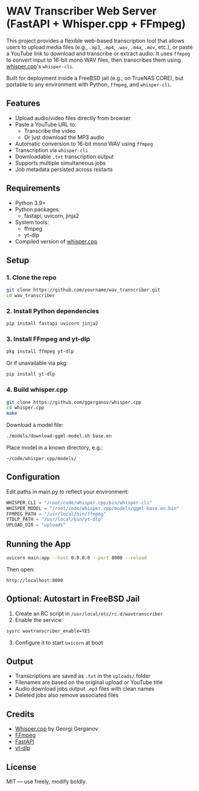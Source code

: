# WAV Transcriber Web Server (FastAPI + Whisper.cpp + FFmpeg)

This project provides a flexible web-based transcription tool that allows users to upload media files (e.g., `.mp3`, `.mp4`, `.wav`, `.m4a`, `.mov`, etc.), or paste a YouTube link to download and transcribe or extract audio. It uses `ffmpeg` to convert input to 16-bit mono WAV files, then transcribes them using [whisper.cpp](https://github.com/ggerganov/whisper.cpp)'s `whisper-cli`.

Built for deployment inside a FreeBSD jail (e.g., on TrueNAS CORE), but portable to any environment with Python, `ffmpeg`, and `whisper-cli`.

## Features

- Upload audio/video files directly from browser
- Paste a YouTube URL to:
  - Transcribe the video
  - Or just download the MP3 audio
- Automatic conversion to 16-bit mono WAV using `ffmpeg`
- Transcription via `whisper-cli`
- Downloadable `.txt` transcription output
- Supports multiple simultaneous jobs
- Job metadata persisted across restarts

## Requirements

- Python 3.9+
- Python packages:
  - fastapi, uvicorn, jinja2
- System tools:
  - ffmpeg
  - yt-dlp
- Compiled version of [whisper.cpp](https://github.com/ggerganov/whisper.cpp)

## Setup

### 1. Clone the repo

```bash
git clone https://github.com/yourname/wav_transcriber.git
cd wav_transcriber
```

### 2. Install Python dependencies

```bash
pip install fastapi uvicorn jinja2
```

### 3. Install FFmpeg and yt-dlp

```bash
pkg install ffmpeg yt-dlp
```

Or if unavailable via pkg:

```bash
pip install yt-dlp
```

### 4. Build whisper.cpp

```bash
git clone https://github.com/ggerganov/whisper.cpp
cd whisper.cpp
make
```

Download a model file:

```bash
./models/download-ggml-model.sh base.en
```

Place model in a known directory, e.g.:

```
~/code/whisper.cpp/models/
```

## Configuration

Edit paths in main.py to reflect your environment:

```python
WHISPER_CLI = "/root/code/whisper.cpp/bin/whisper-cli"
WHISPER_MODEL = "/root/code/whisper.cpp/models/ggml-base.en.bin"
FFMPEG_PATH = "/usr/local/bin/ffmpeg"
YTDLP_PATH = "/usr/local/bin/yt-dlp"
UPLOAD_DIR = "uploads"
```

## Running the App

```bash
uvicorn main:app --host 0.0.0.0 --port 8000 --reload
```

Then open:

```
http://localhost:8000
```

## Optional: Autostart in FreeBSD Jail

1. Create an RC script in `/usr/local/etc/rc.d/wavtranscriber`
2. Enable the service:

```bash
sysrc wavtranscriber_enable=YES
```

3. Configure it to start `uvicorn` at boot

## Output

- Transcriptions are saved as `.txt` in the `uploads/` folder
- Filenames are based on the original upload or YouTube title
- Audio download jobs output `.mp3` files with clean names
- Deleted jobs also remove associated files

## Credits

- [Whisper.cpp](https://github.com/ggerganov/whisper.cpp) by Georgi Gerganov
- [FFmpeg](https://ffmpeg.org/)
- [FastAPI](https://fastapi.tiangolo.com/)
- [yt-dlp](https://github.com/yt-dlp/yt-dlp)

## License

MIT — use freely, modify boldly.